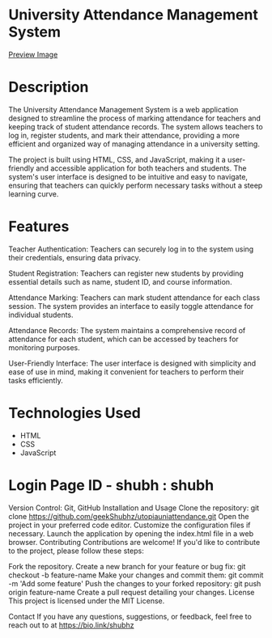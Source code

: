 # University Attendance Management System

[Preview Image
](https://i.ibb.co/2Zp4gkk/Screenshot-2023-08-28-at-1-13-23-AM.png)
# Description
The University Attendance Management System is a web application designed to streamline the process of marking attendance for teachers and keeping track of student attendance records. The system allows teachers to log in, register students, and mark their attendance, providing a more efficient and organized way of managing attendance in a university setting.

The project is built using HTML, CSS, and JavaScript, making it a user-friendly and accessible application for both teachers and students. The system's user interface is designed to be intuitive and easy to navigate, ensuring that teachers can quickly perform necessary tasks without a steep learning curve.

# Features
Teacher Authentication: Teachers can securely log in to the system using their credentials, ensuring data privacy.

Student Registration: Teachers can register new students by providing essential details such as name, student ID, and course information.

Attendance Marking: Teachers can mark student attendance for each class session. The system provides an interface to easily toggle attendance for individual students.

Attendance Records: The system maintains a comprehensive record of attendance for each student, which can be accessed by teachers for monitoring purposes.

User-Friendly Interface: The user interface is designed with simplicity and ease of use in mind, making it convenient for teachers to perform their tasks efficiently.

# Technologies Used
- HTML
- CSS
- JavaScript

# Login Page ID - shubh : shubh

Version Control: Git, GitHub
Installation and Usage
Clone the repository: git clone https://github.com/geekShubhz/utopiauniattendance.git
Open the project in your preferred code editor.
Customize the configuration files if necessary.
Launch the application by opening the index.html file in a web browser.
Contributing
Contributions are welcome! If you'd like to contribute to the project, please follow these steps:

Fork the repository.
Create a new branch for your feature or bug fix: git checkout -b feature-name
Make your changes and commit them: git commit -m 'Add some feature'
Push the changes to your forked repository: git push origin feature-name
Create a pull request detailing your changes.
License
This project is licensed under the MIT License.

Contact
If you have any questions, suggestions, or feedback, feel free to reach out to at https://bio.link/shubhz
